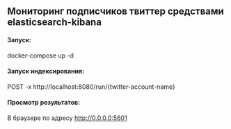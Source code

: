 ## Мониторинг подписчиков твиттер средствами elasticsearch-kibana
#### Запуск:  
docker-compose up -d  
#### Запуск индексирования:  
POST -x http://localhost:8080/run/{twitter-account-name}  
#### Просмотр результатов:  
В браузере по адресу http://0.0.0.0:5601  
